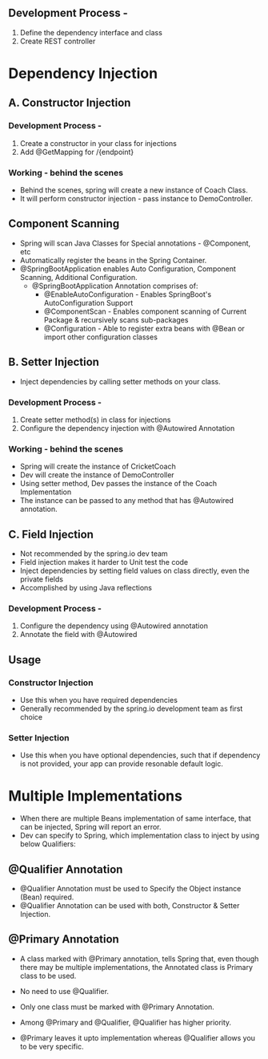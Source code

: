 ## Development Process -
1. Define the dependency interface and class
2. Create REST controller


# Dependency Injection
## A. Constructor Injection
### Development Process - 
1. Create a constructor in your class for injections
2. Add @GetMapping for /{endpoint}

### Working - behind the scenes
* Behind the scenes, spring will create a new instance of Coach Class.
* It will perform constructor injection - pass instance to DemoController.

## Component Scanning
* Spring will scan Java Classes for Special annotations - @Component, etc
* Automatically register the beans in the Spring Container.
* @SpringBootApplication enables Auto Configuration, Component Scanning, Additional Configuration.
  * @SpringBootApplication Annotation comprises of:
    * @EnableAutoConfiguration - Enables SpringBoot's AutoConfiguration Support
    * @ComponentScan - Enables component scanning of Current Package & recursively scans sub-packages
    * @Configuration - Able to register extra beans with @Bean or import other configuration classes

## B. Setter Injection
* Inject dependencies by calling setter methods on your class.
### Development Process - 
1. Create setter method(s) in class for injections
2. Configure the dependency injection with @Autowired Annotation

### Working - behind the scenes
* Spring will create the instance of CricketCoach
* Dev will create the instance of DemoController
* Using setter method, Dev passes the instance of the Coach Implementation
* The instance can be passed to any method that has @Autowired annotation.

## C. Field Injection
* Not recommended by the spring.io dev team
* Field injection makes it harder to Unit test the code
* Inject dependencies by setting field values on class directly, even the private fields
* Accomplished by using Java reflections

### Development Process - 
1. Configure the dependency using @Autowired annotation
2. Annotate the field with @Autowired

## Usage 
### Constructor Injection
  * Use this when you have required dependencies
  * Generally recommended by the spring.io development team as first choice

### Setter Injection
  * Use this when you have optional dependencies, such that if dependency is not provided, your app can provide resonable default logic.


# Multiple Implementations
* When there are multiple Beans implementation of same interface, that can be injected, Spring will report an error.
* Dev can specify to Spring, which implementation class to inject by using below Qualifiers:

## @Qualifier Annotation
* @Qualifier Annotation must be used to Specify the Object instance (Bean) required.
* @Qualifier Annotation can be used with both, Constructor & Setter Injection.

## @Primary  Annotation
* A class marked with @Primary annotation, tells Spring that, even though there may be multiple implementations, the Annotated class is Primary class to be used.
* No need to use @Qualifier.
* Only one class must be marked with @Primary Annotation.

* Among @Primary and @Qualifier, @Qualifier has higher priority.
* @Primary leaves it upto implementation whereas @Qualifier allows you to be very specific.

